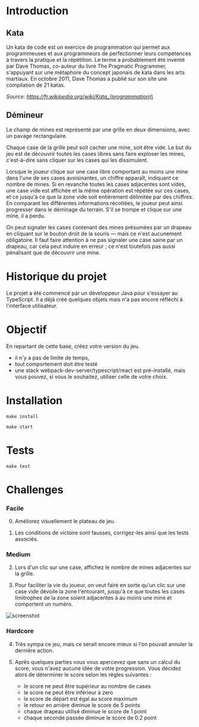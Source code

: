 # Introduction

## Kata

Un kata de code est un exercice de programmation qui permet aux programmeuses et aux programmeurs de perfectionner leurs compétences à travers la pratique et la répétition. Le terme a probablement été inventé par Dave Thomas, co-auteur du livre The Pragmatic Programmer, s'appuyant sur une métaphore du concept japonais de kata dans les arts martiaux. En octobre 2011, Dave Thomas a publié sur son site une compilation de 21 katas.

_Source: https://fr.wikipedia.org/wiki/Kata_(programmation)\_

## Démineur

Le champ de mines est représenté par une grille en deux dimensions, avec un pavage rectangulaire.

Chaque case de la grille peut soit cacher une mine, soit être vide. Le but du jeu est de découvrir toutes les cases libres sans faire exploser les mines, c'est-à-dire sans cliquer sur les cases qui les dissimulent.

Lorsque le joueur clique sur une case libre comportant au moins une mine dans l'une de ses cases avoisinantes, un chiffre apparaît, indiquant ce nombre de mines. Si en revanche toutes les cases adjacentes sont vides, une case vide est affichée et la même opération est répétée sur ces cases, et ce jusqu'à ce que la zone vide soit entièrement délimitée par des chiffres. En comparant les différentes informations récoltées, le joueur peut ainsi progresser dans le déminage du terrain. S'il se trompe et clique sur une mine, il a perdu.

On peut signaler les cases contenant des mines présumées par un drapeau en cliquant sur le bouton droit de la souris — mais ce n'est aucunement obligatoire. Il faut faire attention à ne pas signaler une case saine par un drapeau, car cela peut induire en erreur ; ce n'est toutefois pas aussi pénalisant que de découvrir une mine.

# Historique du projet

Le projet a été commencé par un développeur Java pour s'essayer au TypeScript. Il a déjà créé quelques objets mais n'a pas encore réfléchi à l'interface utilisateur.

# Objectif

En repartant de cette base, créez votre version du jeu.

-   il n'y a pas de limite de temps,
-   tout comportement doit être testé
-   une stack webpack-dev-server/typescript/react est pré-installé, mais vous pouvez, si vous le souhaitez, utiliser celle de votre choix.

# Installation

`make install`

`make start`

# Tests

`make test`

# Challenges

### Facile

0. Améliorez visuellement le plateau de jeu.

1. Les conditions de victoire sont fausses, corrigez-les ainsi que les tests associés.

### Medium

2. Lors d'un clic sur une case, affichez le nombre de mines adjacentes sur la grille.

3. Pour faciliter la vie du joueur, on veut faire en sorte qu'un clic sur une case vide dévoile la zone l'entourant, jusqu'à ce que toutes les cases limitrophes de la zone soient adjacentes à au moins une mine et comportent un numéro.

![screenshot](https://cl.ly/92c9c05eeaeb/Screenshot_2019-04-25%252520demineur%252520-%252520Recherche%252520Google.png)

### Hardcore

4. Très sympa ce jeu, mais ce serait encore mieux si l'on pouvait annuler la dernière action.

5. Après quelques parties vous vous apercevez que sans un calcul du score, vous n'avez aucune idée de votre progression. Vous décidez alors de déterminer le score selon les règles suivantes :
    - le score ne peut être supérieur au nombre de cases
    - le score ne peut être inférieur à zero
    - le score de départ est égal au score maximum
    - le retour en arrière diminue le score de 5 points
    - chaque drapeau utilisé diminue le score de 1 point
    - chaque seconde passée diminue le score de 0.2 point

